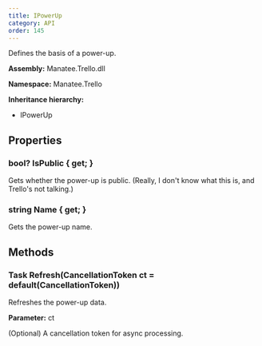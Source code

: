 ```yaml
---
title: IPowerUp
category: API
order: 145
---
```


Defines the basis of a power-up.

**Assembly:** Manatee.Trello.dll

**Namespace:** Manatee.Trello

**Inheritance hierarchy:**

- IPowerUp

## Properties

### bool? IsPublic { get; }

Gets whether the power-up is public. (Really, I don&#39;t know what this is, and Trello&#39;s not talking.)

### string Name { get; }

Gets the power-up name.

## Methods

### Task Refresh(CancellationToken ct = default(CancellationToken))

Refreshes the power-up data.

**Parameter:** ct

(Optional) A cancellation token for async processing.


